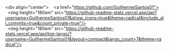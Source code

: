 <div align="center"> 
   
<a href="https://github.com/GuilhermeSantos01">    
   <img height="180em" src="https://github-readme-stats.vercel.app/api?username=GuilhermeSantos01&show_icons=true&theme=radical&include_all_commits=true&count_private=true"/> 
   <img height="180em" src="https://github-readme-stats.vercel.app/api/top-langs/?username=GuilhermeSantos01&layout=compact&langs_count=7&theme=radical"/> 

</div>
